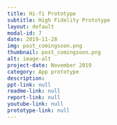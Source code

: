 ```yaml
---
title: Hi-fi Prototype 
subtitle: High Fidelity Prototype
layout: default
modal-id: 7 
date: 2019-11-28
img: post_comingsoon.png
thumbnail: post_comingsoon.png
alt: image-alt
project-date: November 2019
category: App prototype
description: 
ppt-link: null
readme-link: null
report-link: null
youtube-link: null
prototype-link: null
---
```

